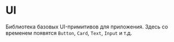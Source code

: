 # UI

Библиотека базовых UI-примитивов для приложения. Здесь со временем появятся `Button`, `Card`, `Text`, `Input` и т.д.

